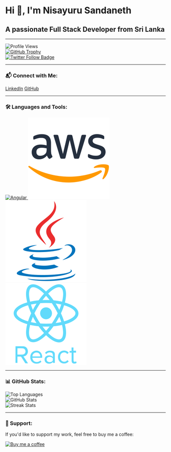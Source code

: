 # <div class="text-center text-3xl font-extrabold text-gray-800">Hi 👋, I'm <span class="text-indigo-600">Nisayuru Sandaneth</span></div>
## <div class="text-center text-xl font-medium text-gray-600">A passionate Full Stack Developer from Sri Lanka</div>

---

<!-- Profile Views -->
<div class="text-center mt-4">
  <img src="https://komarev.com/ghpvc/?username=nisayuru2001&label=Profile%20views&color=0e75b6&style=flat" alt="Profile Views" />
</div>

<!-- GitHub Trophy -->
<div class="text-center mt-4">
  <a href="https://github.com/ryo-ma/github-profile-trophy">
    <img src="https://github-profile-trophy.vercel.app/?username=nisayuru2001" alt="GitHub Trophy" class="mx-auto" />
  </a>
</div>

<!-- Twitter Badge -->
<div class="text-center mt-4">
  <a href="https://twitter.com/" target="blank">
    <img src="https://img.shields.io/twitter/follow/?logo=twitter&style=for-the-badge" alt="Twitter Follow Badge" />
  </a>
</div>

---

### 📬 Connect with Me:
<div class="flex justify-center space-x-6 mt-4">
  <a href="https://linkedin.com/in/nisayuru-sandaneth" class="text-blue-600 font-medium hover:underline">LinkedIn</a>
  <a href="https://github.com/nisayuru2001" class="text-gray-800 font-medium hover:underline">GitHub</a>
</div>

---

### 🛠️ Languages and Tools:

<div class="flex flex-wrap justify-center gap-6 mt-6">
  <a href="https://angular.io" target="_blank" class="w-12 h-12 flex justify-center items-center border border-gray-300 rounded-lg hover:bg-gray-100">
    <img src="https://angular.io/assets/images/logos/angular/angular.svg" alt="Angular" class="w-8 h-8" />
  </a>
  <a href="https://aws.amazon.com" target="_blank" class="w-12 h-12 flex justify-center items-center border border-gray-300 rounded-lg hover:bg-gray-100">
    <img src="https://raw.githubusercontent.com/devicons/devicon/master/icons/amazonwebservices/amazonwebservices-original-wordmark.svg" alt="AWS" class="w-8 h-8" />
  </a>
  <a href="https://www.java.com" target="_blank" class="w-12 h-12 flex justify-center items-center border border-gray-300 rounded-lg hover:bg-gray-100">
    <img src="https://raw.githubusercontent.com/devicons/devicon/master/icons/java/java-original.svg" alt="Java" class="w-8 h-8" />
  </a>
  <a href="https://reactjs.org/" target="_blank" class="w-12 h-12 flex justify-center items-center border border-gray-300 rounded-lg hover:bg-gray-100">
    <img src="https://raw.githubusercontent.com/devicons/devicon/master/icons/react/react-original-wordmark.svg" alt="React" class="w-8 h-8" />
  </a>
  <!-- Add more tool links as needed -->
</div>

---

### 📊 GitHub Stats:
<div class="grid grid-cols-1 md:grid-cols-3 gap-6 mt-8">
  <div class="flex justify-center">
    <img src="https://github-readme-stats.vercel.app/api/top-langs?username=nisayuru2001&show_icons=true&locale=en&layout=compact" alt="Top Languages" />
  </div>
  <div class="flex justify-center">
    <img src="https://github-readme-stats.vercel.app/api?username=nisayuru2001&show_icons=true&locale=en" alt="GitHub Stats" />
  </div>
  <div class="flex justify-center">
    <img src="https://github-readme-streak-stats.herokuapp.com/?user=nisayuru2001" alt="Streak Stats" />
  </div>
</div>

---

### 🙏 Support:
If you'd like to support my work, feel free to buy me a coffee:

<div class="text-center mt-8">
  <a href="https://ko-fi.com/Nisayuru">
    <img src="https://cdn.ko-fi.com/cdn/kofi3.png?v=3" height="50" width="210" alt="Buy me a coffee" class="mx-auto" />
  </a>
</div>

